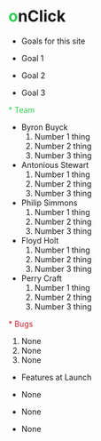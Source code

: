 # <span style="color: #34ce57;">o</span>nClick

*   Goals for this site

*   Goal 1
*   Goal 2
*   Goal 3

<span style="color: #34ce57">*   Team</span>

*   Byron Buyck
    1.  Number 1 thing
    2.  Number 2 thing
    3.  Number 3 thing
*   Antonious Stewart
    1.  Number 1 thing
    2.  Number 2 thing
    3.  Number 3 thing
*   Philip Simmons
    1.  Number 1 thing
    2.  Number 2 thing
    3.  Number 3 thing
*   Floyd Holt
    1.  Number 1 thing
    2.  Number 2 thing
    3.  Number 3 thing
*   Perry Craft
    1.  Number 1 thing
    2.  Number 2 thing
    3.  Number 3 thing

<span style="color: #c82333">*   Bugs</span>

1.  None
2.  None
3.  None

*   Features at Launch

*   None
*   None
*   None
